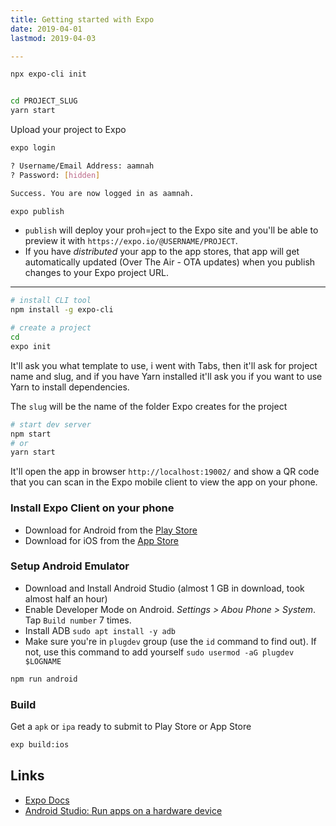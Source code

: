 ```yaml
---
title: Getting started with Expo
date: 2019-04-01
lastmod: 2019-04-03

---
```


```bash
npx expo-cli init


cd PROJECT_SLUG
yarn start
```

Upload your project to Expo

```bash
expo login

? Username/Email Address: aamnah
? Password: [hidden]

Success. You are now logged in as aamnah.
```

```bash
expo publish
```

- `publish` will deploy your proh=ject to the Expo site and you'll be able to preview it with `https://expo.io/@USERNAME/PROJECT`. 
- If you have _distributed_ your app to the app stores, that app will get automatically updated (Over The Air - OTA updates) when you publish changes to your Expo project URL.

---


```bash
# install CLI tool
npm install -g expo-cli

# create a project
cd
expo init
```

It'll ask you what template to use, i went with Tabs, then it'll ask for project name and slug, and if you have Yarn installed it'll ask you if you want to use Yarn to install dependencies.

The `slug` will be the name of the folder Expo creates for the project

```bash
# start dev server
npm start
# or
yarn start
```

It'll open the app in browser `http://localhost:19002/` and show a QR code that you can scan in the Expo mobile client to view the app on your phone.

### Install Expo Client on your phone

- Download for Android from the [Play Store](https://play.google.com/store/apps/details?id=host.exp.exponent) 
- Download for iOS from the [App Store](https://itunes.com/apps/exponent)

### Setup Android Emulator
- Download and Install Android Studio (almost 1 GB in download, took almost half an hour)
- Enable Developer Mode on Android. _Settings > Abou Phone > System_. Tap `Build number` 7 times.
- Install ADB `sudo apt install -y adb`
- Make sure you're in `plugdev` group (use the `id` command to find out). If not, use this command to add yourself `sudo usermod -aG plugdev $LOGNAME`


```bash
npm run android 
```

### Build

Get a `apk` or `ipa` ready to submit to Play Store or App Store

```bash
exp build:ios 
```


Links
---

- [Expo Docs](https://docs.expo.io/)
- [Android Studio: Run apps on a hardware device](https://developer.android.com/studio/run/device.html#developer-device-options)